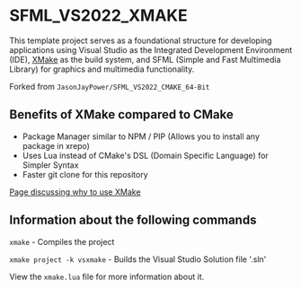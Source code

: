 # SFML_VS2022_XMAKE
This template project serves as a foundational structure for developing applications using Visual Studio as the Integrated Development Environment (IDE), [XMake](https://xmake.io/#/guide/installation) as the build system, and SFML (Simple and Fast Multimedia Library) for graphics and multimedia functionality.

Forked from `JasonJayPower/SFML_VS2022_CMAKE_64-Bit`

## Benefits of XMake compared to CMake

- Package Manager similar to NPM / PIP (Allows you to install any package in xrepo)
- Uses Lua instead of CMake's DSL (Domain Specific Language) for Simpler Syntax
- Faster git clone for this repository

[Page discussing why to use XMake](https://github.com/xmake-io/xmake/wiki/C-and-Cplusplus-build-system,-I-use-xmake)

## Information about the following commands

```xmake``` - Compiles the project

```xmake project -k vsxmake``` - Builds the Visual Studio Solution file '.sln'

View the `xmake.lua` file for more information about it.